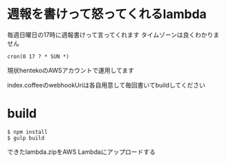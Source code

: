 # 週報を書けって怒ってくれるlambda
毎週日曜日の17時に週報書けって言ってくれます
タイムゾーンは良くわかりません

```
cron(0 17 ? * SUN *)
```

現状hentekoのAWSアカウントで運用してます

index.coffeeのwebhookUriは各自用意して毎回書いてbuildしてください

# build

```
$ npm install
$ gulp build
```

できたlambda.zipをAWS Lambdaにアップロードする
